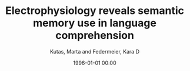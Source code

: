 ---
layout: post
title: Electrophysiology reveals semantic memory use in language comprehension

date: 1996-01-01 00:00
author: Kutas, Marta and Federmeier, Kara D
journal: Trends in Cognitive Sciences

link: https://doi.org/10.1016/S1364-6613(00)01560-6

year: 2000
---